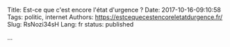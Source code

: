 Title: Est-ce que c'est encore l'état d'urgence ?
Date: 2017-10-16-09:10:58
Tags: politic, internet
Authors: https://estcequecestencoreletatdurgence.fr/
Slug: RsNozi34sH
Lang: fr
status: published

…
